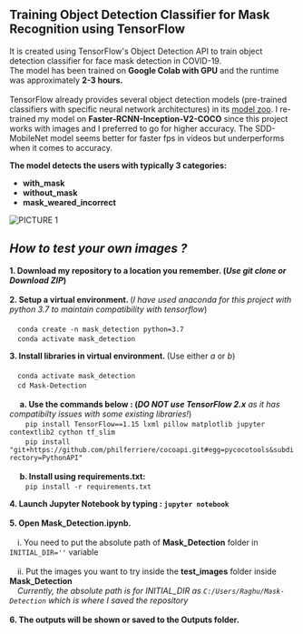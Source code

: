 ## Training Object Detection Classifier for Mask Recognition using TensorFlow

It is created using TensorFlow's Object Detection API to train object detection classifier for face mask detection in COVID-19. <br>
The model has been trained on <b>Google Colab with GPU</b> and the runtime was approximately <b>2-3 hours.</b><br><br>
TensorFlow already provides several object detection models (pre-trained classifiers with specific neural network architectures) in its [model zoo](https://github.com/tensorflow/models/blob/master/research/object_detection/g3doc/tf1_detection_zoo.md). I re-trained my model on <b>Faster-RCNN-Inception-V2-COCO</b> since this project works with images and I preferred to go for higher accuracy. The SDD-MobileNet model seems better for faster fps in videos but underperforms when it comes to accuracy.<br>

<b>The model detects the users with typically 3 categories:<ul><li>with_mask</li><li>without_mask</li><li>mask_weared_incorrect</li></ul></b>
![PICTURE 1](https://drive.google.com/drive/folders/1AwUvADlVHiw4hG5JMtOfQS0YnGtM2HEk?usp=sharing)

## <i>How to test your own images ?</i>
<b>1. Download my repository to a location you remember. (*Use git clone or Download ZIP*) </b> <br><br>
<b>2. Setup a virtual environment. </b> (*I have used anaconda for this project with python 3.7 to maintain compatibility with tensorflow*) <br><br>
&emsp;`conda create -n mask_detection python=3.7`<br>
&emsp;`conda activate mask_detection`<br>

<b>3. Install libraries in virtual environment. </b>(Use either *a* or *b*)<br><br>
&emsp;`conda activate mask_detection`<br>
&emsp;`cd Mask-Detection`<br><br>
&emsp; <b>a. Use the commands below : </b><b>(*DO NOT use TensorFlow 2.x</b> as it has compatibilty issues with some existing libraries!*)<br>
&emsp;&emsp;`pip install TensorFlow==1.15 lxml pillow matplotlib jupyter contextlib2 cython tf_slim` <br>
&emsp;&emsp;`pip install "git+https://github.com/philferriere/cocoapi.git#egg=pycocotools&subdirectory=PythonAPI"` <br><br>
&emsp; <b>b. Install using requirements.txt:<br></b>
&emsp;&emsp;`pip install -r requirements.txt`<br>

<b>4. Launch Jupyter Notebook by typing : `jupyter notebook` <br><br></b>
<b>5. Open Mask_Detection.ipynb. </b><br><br>
&emsp;i. You need to put the absolute path of <b>Mask_Detection</b> folder in `INITIAL_DIR=''` variable<br><br>
&emsp;ii. Put the images you want to try inside the <b>test_images</b> folder inside <b>Mask_Detection</b><br>
&emsp;*Currently, the absolute path is for INITIAL_DIR as `C:/Users/Raghu/Mask-Detection` which is where I saved the repository*<br><br>
<b>6. The outputs will be shown or saved to the Outputs folder.</b>